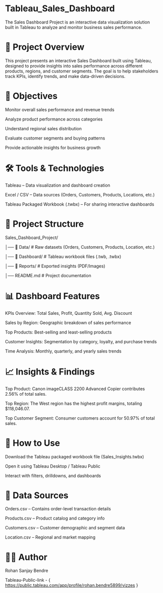 # Tableau_Sales_Dashboard
The Sales Dashboard Project is an interactive data visualization solution built in Tableau to analyze and monitor business sales performance.  


# 📌 Project Overview

This project presents an interactive Sales Dashboard built using Tableau, designed to provide insights into sales performance across different products, regions, and customer segments. The goal is to help stakeholders track KPIs, identify trends, and make data-driven decisions.


# 🎯 Objectives

Monitor overall sales performance and revenue trends

Analyze product performance across categories

Understand regional sales distribution

Evaluate customer segments and buying patterns

Provide actionable insights for business growth


# 🛠️ Tools & Technologies

Tableau – Data visualization and dashboard creation

Excel / CSV – Data sources (Orders, Customers, Products, Locations, etc.)

Tableau Packaged Workbook (.twbx) – For sharing interactive dashboards


# 📂 Project Structure

Sales_Dashboard_Project/

│── 📁 Data/              # Raw datasets (Orders, Customers, Products, Location, etc.)

│── 📁 Dashboard/         # Tableau workbook files (.twb, .twbx)

│── 📁 Reports/           # Exported insights (PDF/Images)

│── README.md             # Project documentation


# 📊 Dashboard Features

KPIs Overview: Total Sales, Profit, Quantity Sold, Avg. Discount

Sales by Region: Geographic breakdown of sales performance

Top Products: Best-selling and least-selling products

Customer Insights: Segmentation by category, loyalty, and purchase trends

Time Analysis: Monthly, quarterly, and yearly sales trends


# 📈 Insights & Findings

Top Product: Canon imageCLASS 2200 Advanced Copier contributes 2.56% of total sales.

Top Region: The West region has the highest profit margins, totaling $118,046.07.

Top Customer Segment: Consumer customers account for 50.97% of total sales.


# 🚀 How to Use

Download the Tableau packaged workbook file (Sales_Insights.twbx)

Open it using Tableau Desktop / Tableau Public

Interact with filters, drilldowns, and dashboards


# 📁 Data Sources

Orders.csv – Contains order-level transaction details

Products.csv – Product catalog and category info

Customers.csv – Customer demographic and segment data

Location.csv – Regional and market mapping

# 👨‍💻 Author

Rohan Sanjay Bendre

Tableau-Public-link - { https://public.tableau.com/app/profile/rohan.bendre5899/vizzes }
